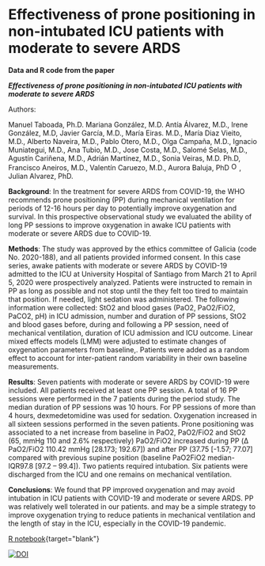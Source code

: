 # Effectiveness of prone positioning in non-intubated ICU patients with moderate to severe ARDS

**Data and R code from the paper**

***Effectiveness of prone positioning in non-intubated ICU patients with moderate to severe ARDS***

Authors:

Manuel Taboada, Ph.D. Mariana González, M.D. Antía Álvarez, M.D., Irene González, M.D, Javier García, M.D., María Eiras. M.D., María Diaz Vieito, M.D., Alberto Naveira, M.D., Pablo Otero, M.D., Olga Campaña, M.D., Ignacio Muniategui, M.D., Ana Tubio, M.D., Jose Costa, M.D., Salomé Selas, M.D., Agustín Cariñena, M.D., Adrián Martínez, M.D., Sonia Veiras, M.D. Ph.D, Francisco Aneiros, M.D., Valentín Caruezo, M.D., Aurora Baluja, PhD <a href="https://orcid.org/0000-0002-5204-0771" target="blank"><img src="https://members.orcid.org/sites/default/files/vector_iD_icon.svg" class="orcid" alt="ORCID" height="16"></a>, Julian Alvarez, PhD.

**Background**:
In the treatment for severe ARDS from COVID-19, the WHO recommends prone positioning (PP) during mechanical ventilation for periods of 12-16 hours per day to potentially improve oxygenation and survival. In this prospective observational study we evaluated the ability of long PP sessions to improve oxygenation in awake ICU patients with moderate or severe ARDS due to COVID-19.

**Methods**:
The study was approved by the ethics committee of Galicia (code No. 2020-188), and all patients provided informed consent. In this case series, awake patients with moderate or severe ARDS by COVID-19 admitted to the ICU at University Hospital of Santiago from March 21 to April 5, 2020 were prospectively analyzed. Patients were instructed to remain in PP as long as possible and not stop until the they felt too tired to maintain that position. If needed, light sedation was administered. The following information were collected: StO2 and blood gases (PaO2, PaO2/FiO2, PaCO2, pH) in ICU admission, number and duration of PP sessions, StO2 and blood gases before, during and following a PP session, need of mechanical ventilation, duration of ICU admission and ICU outcome. Linear mixed effects models (LMM) were adjusted to estimate changes of oxygenation parameters from baseline,. Patients were added as a random effect to account for inter-patient random variability in their own baseline measurements.

**Results**:
Seven patients with moderate or severe ARDS by COVID-19 were included. All patients received at least one PP session. A total of 16 PP sessions were performed in the 7 patients during the period study. The median duration of PP sessions was 10 hours. For PP sessions of more than 4 hours, dexmedetomidine was used for sedation. Oxygenation increased in all sixteen sessions performed in the seven patients. Prone positioning was associated to a net increase from baseline in PaO2, PaO2/FiO2 and StO2 (65, mmHg 110 and 2.6% respectively) PaO2/FiO2 increased during PP (Δ PaO2/FiO2 110.42 mmHg [28.173; 192.67]) and after PP (37.75 [-1.57; 77.07] compared with previous supine position (baseline PaO2FiO2 median-IQR97.8 [97.2 – 99.4]). Two patients required intubation. Six patients were discharged from the ICU and one remains on mechanical ventilation.

**Conclusions**:
We found that PP improved oxygenation and may avoid intubation in ICU patients with COVID-19 and moderate or severe ARDS. PP was relatively well tolerated in our patients. and may be a simple strategy to improve oxygenation trying to reduce patients in mechanical ventilation and the length of stay in the ICU, especially in the COVID-19 pandemic.

[R notebook](https://medicalc.github.io/prone_sars/){target="blank"}

[![DOI](https://zenodo.org/badge/DOI/10.5281/zenodo.3860013.svg)](https://doi.org/10.5281/zenodo.3860013)

